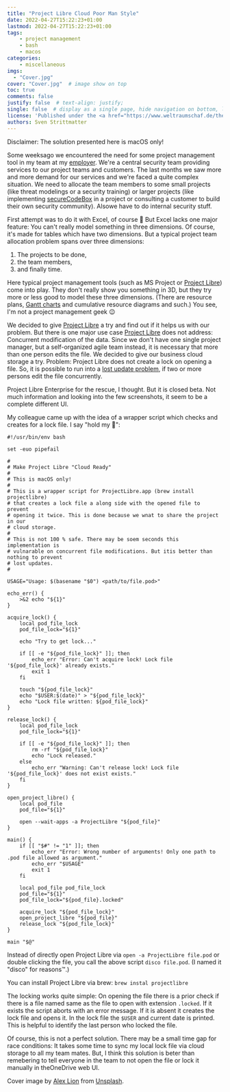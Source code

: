 ```yaml
---
title: "Project Libre Cloud Poor Man Style"
date: 2022-04-27T15:22:23+01:00
lastmod: 2022-04-27T15:22:23+01:00
tags:
    - project management
    - bash
    - macos
categories:
    - miscellaneous
imgs:
  - "Cover.jpg"
cover: "Cover.jpg"  # image show on top
toc: true
comments: false
justify: false  # text-align: justify;
single: false  # display as a single page, hide navigation on bottom, like as about page.
license: 'Published under the <a href="https://www.weltraumschaf.de/the-beer-ware-license.txt">THE BEER-WARE LICENSE</a>.'
authors: Sven Strittmatter
---
```


Disclaimer: The solution presented here is macOS only!

Some weeksago we encountered the need for some project management tool in my team at my [employer](https://www.iteratec.com). We're a central security team providing services to our project teams and customers. The last months we saw more and more demand for our services and we're faced a quite complex situation. We need to allocate the team members to some small projects (like threat modelings or a security training) or larger projects (like implementing [secureCodeBox](https://www.securecodebox.io) in a project or consulting a customer to build their own security community). Alsowe have to do internal security stuff.

First attempt was to do it with Excel, of course 😬 But Excel lacks one major feature: You can't really model something in three dimensions. Of course, it's made for tables which have two dimensions. But a typical project team allocation problem spans over three dimensions:

1. The projects to be done,
2. the team members,
3. and finally time.

Here typical project management tools (such as MS Project or [Project Libre](https://www.projectlibre.com/)) come into play. They don't really show you something in 3D, but they try more or less good to model these three dimensions. (There are resource plans, [Gantt charts](https://en.wikipedia.org/wiki/Gantt_chart) and cumulative resource diagrams and such.) You see, I'm not a project management geek 😉

We decided to give [Project Libre](https://www.projectlibre.com/) a try and find out if it helps us with our problem. But there is one major use case [Project Libre](https://www.projectlibre.com/) does not address: Concurrent modification of the data. Since we don't have one single project manager, but a self-organized agile team instead, it is necessary that more than one person edits the file. We decided to give our business cloud storage a try. Problem: Project Libre does not create a lock on opening a file. So, it is possible to run into a [lost update problem](https://en.wikipedia.org/wiki/Write%E2%80%93write_conflict), if two or more persons edit the file concurrently.

Project Libre Enterprise for the rescue, I thought. But it is closed beta. Not much information and looking into the few screenshots, it seem to be a complete different UI.

My colleague came up with the idea of a wrapper script which checks and creates for a lock file. I say "hold my 🍺":

```shell
#!/usr/bin/env bash

set -euo pipefail

#
# Make Project Libre "Cloud Ready"
#
# This is macOS only!
#
# This is a wrapper script for ProjectLibre.app (brew install projectlibre)
# that creates a lock file a along side with the opened file to prevent
# opening it twice. This is done because we wnat to share the project in our
# cloud storage.
#
# This is not 100 % safe. There may be soem seconds this implementation is
# vulnarable on concurrent file modifications. But itis better than nothing to prevent
# lost updates.
#

USAGE="Usage: $(basename "$0") <path/to/file.pod>"

echo_err() {
    >&2 echo "${1}"
}

acquire_lock() {
    local pod_file_lock
    pod_file_lock="${1}"

    echo "Try to get lock..."

    if [[ -e "${pod_file_lock}" ]]; then
        echo_err "Error: Can't acquire lock! Lock file '${pod_file_lock}' already exists."
        exit 1
    fi

    touch "${pod_file_lock}"
    echo "$USER:$(date)" > "${pod_file_lock}"
    echo "Lock file written: ${pod_file_lock}"
}

release_lock() {
    local pod_file_lock
    pod_file_lock="${1}"

    if [[ -e "${pod_file_lock}" ]]; then
        rm -rf "${pod_file_lock}"
        echo "Lock released."
    else
        echo_err "Warning: Can't release lock! Lock file '${pod_file_lock}' does not exist exists."
    fi
}

open_project_libre() {
    local pod_file
    pod_file="${1}"

    open --wait-apps -a ProjectLibre "${pod_file}"
}

main() {
    if [[ "$#" != "1" ]]; then
        echo_err "Error: Wrong number of arguments! Only one path to .pod file allowed as argument."
        echo_err "$USAGE"
        exit 1
    fi

    local pod_file pod_file_lock
    pod_file="${1}"
    pod_file_lock="${pod_file}.locked"

    acquire_lock "${pod_file_lock}"
    open_project_libre "${pod_file}"
    release_lock "${pod_file_lock}"
}

main "$@"
```

Instead of directly open Project Libre via `open -a ProjectLibre file.pod` or double clicking the file, you call the above script `disco file.pod`. (I named it "disco" for reasons™.)

You can install Project Libre via brew: `brew instal projectlibre`

The locking works quite simple: On opening the file there is a prior check if there is a file named same as the file to open with extension `.locked`. If it exists the script aborts with an error message. If it is absent it creates the lock file and opens it. In the lock file the `$USER` and current date is printed. This is helpful to identify the last person who locked the file.

Of course, this is not a perfect solution. There may be a small time gap for race conditions: It takes some time to sync my local lock file via cloud storage to all my team mates. But, I think this solution is beter than remebering to tell everyone in the team to not open the file or lock it manually in theOneDrive web UI.

Cover image by [Alex Lion](https://unsplash.com/@alexlionco) from [Unsplash](https://unsplash.com/).

